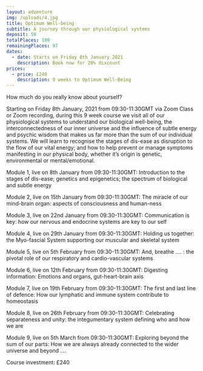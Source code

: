 ```yaml
---
layout: adventure
img: /uploads/4.jpg
title: Optimum Well-being
subtitle: A journey through our physiological systems
deposit: 50
totalPlaces: 100
remainingPlaces: 97
dates:
  - date: Starts on Friday 8th January 2021
    description: Book now for 20% discount
prices:
  - price: £240
    description: 9 weeks to Optimum Well-Being
---
```

How much do you really know about yourself?

Starting on Friday 8th January, 2021 from 09:30-11:30GMT via Zoom Class or Zoom recording, during this 9 week course we visit all of our physiological systems to understand our biological well-being, the interconnectedness of our inner universe and the influence of subtle energy and psychic wisdom that makes us far more than the sum of our individual systems. We will learn to recognise the stages of dis-ease as disruption to the flow of our vital energy; and how to help prevent or manage symptoms manifesting in our physical body, whether it’s origin is genetic, environmental or mental/emotional.

Module 1, live on 8th January from 09:30-11:30GMT: Introduction to the stages of dis-ease; genetics and epigenetics; the spectrum of biological and subtle energy

Module 2, live on 15th January from 09:30-11:30GMT: The miracle of our mind-brain organ: aspects of consciousness and human-ness

Module 3, live on 22nd January from 09:30-11:30GMT: Communication is key: how our nervous and endocrine systems are key to our self

Module 4, live on 29th January from 09:30-11:30GMT: Holding us together: the Myo-fascial System supporting our muscular and skeletal system

Module 5, live on 5th February from 09:30-11:30GMT: And, breathe …. : the pivotal role of our respiratory and cardio-vascular systems

Module 6, live on 12th February from 09:30-11:30GMT: Digesting information: Emotions and organs, gut-heart-brain axis

Module 7, live on 19th February from 09:30-11:30GMT: The first and last line of defence: How our lymphatic and immune system contribute to homeostasis

Module 8, live on 26th February from 09:30-11:30GMT: Celebrating separateness and unity: the integumentary system defining who and how we are

Module 9, live on 5th March from 09:30-11:30GMT: Exploring beyond the sum of our parts: How we are always already connected to the wider universe and beyond ….

Course investment: £240